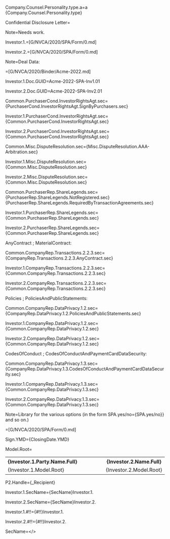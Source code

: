 Company.Counsel.Personality.type.a=a {Company.Counsel.Personality.type}

Confidential Disclosure Letter= 

Note=Needs work.

Investor.1.=[G/NVCA/2020/SPA/Form/0.md]

Investor.2.=[G/NVCA/2020/SPA/Form/0.md]

Note=Deal Data:

=[G/NVCA/2020/Binder/Acme-2022.md]

Investor.1.Doc.GUID=Acme-2022-SPA-Inv1.01

Investor.2.Doc.GUID=Acme-2022-SPA-Inv2.01

Common.PurchaserCond.InvestorRightsAgt.sec={PurchaserCond.InvestorRightsAgt.SignByPurchasers.sec}

Investor.1.PurchaserCond.InvestorRightsAgt.sec={Common.PurchaserCond.InvestorRightsAgt.sec}

Investor.2.PurchaserCond.InvestorRightsAgt.sec={Common.PurchaserCond.InvestorRightsAgt.sec}

Common.Misc.DisputeResolution.sec={Misc.DisputeResolution.AAA-Arbitration.sec}

Investor.1.Misc.DisputeResolution.sec={Common.Misc.DisputeResolution.sec}

Investor.2.Misc.DisputeResolution.sec={Common.Misc.DisputeResolution.sec}

Common.PurchaserRep.ShareLegends.sec={PurchaserRep.ShareLegends.NotRegistered.sec}<br>{PurchaserRep.ShareLegends.RequiredByTransactionAgreements.sec}

Investor.1.PurchaserRep.ShareLegends.sec={Common.PurchaserRep.ShareLegends.sec}

Investor.2.PurchaserRep.ShareLegends.sec={Common.PurchaserRep.ShareLegends.sec}

AnyContract ; MaterialContract:

Common.CompanyRep.Transactions.2.2.3.sec={CompanyRep.Transactions.2.2.3.AnyContract.sec}

Investor.1.CompanyRep.Transactions.2.2.3.sec={Common.CompanyRep.Transactions.2.2.3.sec}

Investor.2.CompanyRep.Transactions.2.2.3.sec={Common.CompanyRep.Transactions.2.2.3.sec}

Policies ; PoliciesAndPublicStatements:

Common.CompanyRep.DataPrivacy.1.2.sec={CompanyRep.DataPrivacy.1.2.PoliciesAndPublicStatements.sec}

Investor.1.CompanyRep.DataPrivacy.1.2.sec={Common.CompanyRep.DataPrivacy.1.2.sec}

Investor.2.CompanyRep.DataPrivacy.1.2.sec={Common.CompanyRep.DataPrivacy.1.2.sec}

CodesOfConduct ; CodesOfConductAndPaymentCardDataSecurity:

Common.CompanyRep.DataPrivacy.1.3.sec={CompanyRep.DataPrivacy.1.3.CodesOfConductAndPaymentCardDataSecurity.sec}

Investor.1.CompanyRep.DataPrivacy.1.3.sec={Common.CompanyRep.DataPrivacy.1.3.sec}

Investor.2.CompanyRep.DataPrivacy.1.3.sec={Common.CompanyRep.DataPrivacy.1.3.sec}

Note=Library for the various options (in the form SPA.yes/no={SPA.yes/no}} and so on.)

=[G/NVCA/2020/SPA/Form/0.md]

Sign.YMD={ClosingDate.YMD}

Model.Root=<table width='100%'><tr><th width='20%'>{Investor.1.Party.Name.Full}</th><th> </th><th width='20%'>{Investor.2.Name.Full}</th></tr><tr><td valign='top' width='20%'>{Investor.1.Model.Root}</td><td>  </td><td valign='top' width='20%'>{Investor.2.Model.Root}</td></tr></table>

P2.Handle={_Recipient}

Investor.1.SecName={SecName}Investor.1.

Investor.2.SecName={SecName}Investor.2.

Investor.1.#!!={#!!}Investor.1.

Investor.2.#!!={#!!}Investor.2.

SecName=</>